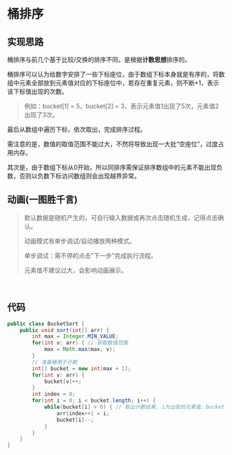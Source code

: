 # 桶排序

## 实现思路

桶排序与前几个基于比较/交换的排序不同，是根据**计数思想**排序的。

桶排序可以认为给数字安排了一些下标座位，由于数组下标本身就是有序的，将数组中元素全部放到元素值对应的下标座位中，若存在重复元素，则不断+1，表示该下标值出现的次数。

> 例如：bucket[1] = 5，bucket[2] = 3，表示元素值1出现了5次，元素值2出现了3次。

最后从数组中遍历下标，依次取出，完成排序过程。

需注意的是，数值的取值范围不能过大，不然将导致出现一大批“空座位”，过度占用内存。

其次是，由于数组下标从0开始，所以同排序需保证排序数组中的元素不能出现负数，否则以负数下标访问数组则会出现越界异常。


## 动画(一图胜千言)

> 默认数据是随机产生的，可自行输入数据或再次点击随机生成，记得点击确认。
>
> 动画模式有单步调试/自动播放两种模式。
>
> 单步调试：需不停的点击"下一步"完成执行流程。
>
> 元素值不建议过大，会影响动画展示。

<br>
<bucket-sort />

## 代码

```java
public class BucketSort {
    public void sort(int[] arr) {
        int max = Integer.MIN_VALUE;
        for(int v: arr) { // 获取数值范围
            max = Math.max(max, v);
        }
        // 准备桶用于计数
        int[] bucket = new int[max + 1];
        for(int v: arr) {
            bucket[v]++;
        }
        int index = 0;
        for(int i = 0; i < bucket.length; i++) {
            while(bucket[i] > 0) { // 取出计数结果, i为出现的元素值，bucket[i]为i出现的次数
                arr[index++] = i;
                bucket[i]--;
            }
        }
    }
}
```